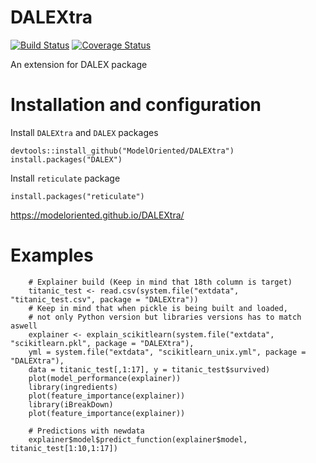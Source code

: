 # DALEXtra

[![Build Status](https://travis-ci.org/ModelOriented/DALEXtra.svg?branch=master)](https://travis-ci.org/ModelOriented/DALEXtra)
[![Coverage
Status](https://img.shields.io/codecov/c/github/ModelOriented/DALEXtra/master.svg)](https://codecov.io/github/ModelOriented/DALEXtra?branch=master)

An extension for DALEX package

# Installation and configuration

Install `DALEXtra` and `DALEX` packages

```
devtools::install_github("ModelOriented/DALEXtra")
install.packages("DALEX")
```

Install `reticulate` package

```
install.packages("reticulate")
```

https://modeloriented.github.io/DALEXtra/

# Examples
```
    # Explainer build (Keep in mind that 18th column is target)
    titanic_test <- read.csv(system.file("extdata", "titanic_test.csv", package = "DALEXtra"))
    # Keep in mind that when pickle is being built and loaded,
    # not only Python version but libraries versions has to match aswell
    explainer <- explain_scikitlearn(system.file("extdata", "scikitlearn.pkl", package = "DALEXtra"),
    yml = system.file("extdata", "scikitlearn_unix.yml", package = "DALEXtra"), 
    data = titanic_test[,1:17], y = titanic_test$survived)
    plot(model_performance(explainer))
    library(ingredients)
    plot(feature_importance(explainer))
    library(iBreakDown)
    plot(feature_importance(explainer))

    # Predictions with newdata
    explainer$model$predict_function(explainer$model, titanic_test[1:10,1:17])
```
